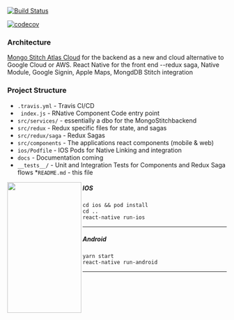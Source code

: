 [![Build Status](https://travis-ci.com/jaxonetic-github/SourcePortal.svg?branch=main)](https://travis-ci.com/jaxonetic-github/SourcePortal)

[![codecov](https://codecov.io/gh/jaxonetic-github/SourcePortal/branch/main/graph/badge.svg?token=URI7MHUM8M)](https://codecov.io/gh/jaxonetic-github/SourcePortal)


### Architecture
[Mongo Stitch Atlas Cloud](https://www.mongodb.com/cloud/stitch) for the backend as a new and cloud alternative to Google Cloud or AWS. 
React Native for the front end 
   --redux saga, Native Module, Google Signin, Apple Maps, MongdDB Stitch integration

### Project Structure
* `.travis.yml` - Travis CI/CD 
* ` index.js` -  RNative Component Code entry point 
* `src/services/` - essentially a dbo for the MongoStitchbackend
* `src/redux` - Redux specific files for state, and sagas
* `src/redux/saga` - Redux Sagas
* `src/components` - The applications react components (mobile & web)
* `ios/Podfile` - IOS Pods for Native Linking and integration
* `docs` - Documentation coming
* `__tests__/` - Unit and Integration Tests for Components and Redux Saga flows
*`README.md` - this file

<img src="https://github.com/jaxonetic-github/react-native-mongodb-stitch/blob/master/images/ios_demo.gif" align="left" height="300" width="170" >

##### IOS

```
cd ios && pod install
cd ..
react-native run-ios 
```
<hr/>

##### Android
```
yarn start
react-native run-android
```
<hr/>

